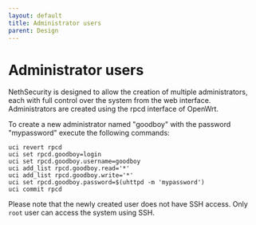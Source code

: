 ```yaml
---
layout: default
title: Administrator users
parent: Design
---
```


# Administrator users

NethSecurity is designed to allow the creation of multiple administrators, each with full control over the system
from the web interface.
Administrators are created using the rpcd interface of OpenWrt. 

To create a new administrator named "goodboy" with the password "mypassword" execute the following commands:
```shell
uci revert rpcd
uci set rpcd.goodboy=login
uci set rpcd.goodboy.username=goodboy
uci add_list rpcd.goodboy.read='*'
uci add_list rpcd.goodboy.write='*'
uci set rpcd.goodboy.password=$(uhttpd -m 'mypassword')
uci commit rpcd
```

Please note that the newly created user does not have SSH access.
Only `root` user can access the system using SSH.
